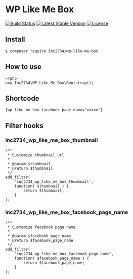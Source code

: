 # WP Like Me Box

[![Build Status](https://travis-ci.com/inc2734/wp-like-me-box.svg?branch=master)](https://travis-ci.org/inc2734/wp-like-me-box)
[![Latest Stable Version](https://poser.pugx.org/inc2734/wp-like-me-box/v/stable)](https://packagist.org/packages/inc2734/wp-like-me-box)
[![License](https://poser.pugx.org/inc2734/wp-like-me-box/license)](https://packagist.org/packages/inc2734/wp-like-me-box)

## Install
```
$ composer require inc2734/wp-like-me-box
```

## How to use
```
<?php
new Inc2734\WP_Like_Me_Box\Bootstrap();
```

## Shortcode
```
[wp_like_me_box facebook_page_name="xxxxx"]
```

## Filter hooks

### inc2734_wp_like_me_box_thumbnail

```
/**
 * Customize thumbnail url
 *
 * @param $thumbnail
 * @return $thumbnail
 */
add_filter(
	'inc2734_wp_like_me_box_thumbnail',
	function( $thumbnail ) {
		return $thumbnail;
	}
);
```

### inc2734_wp_like_me_box_facebook_page_name

```
/**
 * Customize facebook page name
 *
 * @param $facebook_page_name
 * @return $facebook_page_name
 */
add_filter(
	'inc2734_wp_like_me_box_facebook_page_name',
	function( $facebook_page_name ) {
		return $facebook_page_name;
	}
);
```
